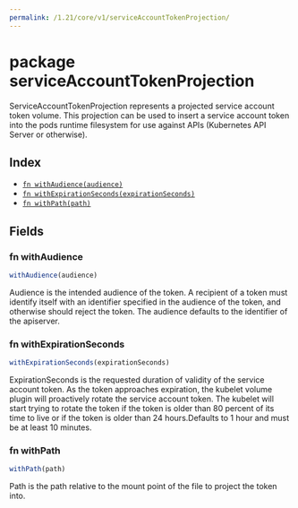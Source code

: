 ```yaml
---
permalink: /1.21/core/v1/serviceAccountTokenProjection/
---
```


# package serviceAccountTokenProjection

ServiceAccountTokenProjection represents a projected service account token volume. This projection can be used to insert a service account token into the pods runtime filesystem for use against APIs (Kubernetes API Server or otherwise).

## Index

* [`fn withAudience(audience)`](#fn-withaudience)
* [`fn withExpirationSeconds(expirationSeconds)`](#fn-withexpirationseconds)
* [`fn withPath(path)`](#fn-withpath)

## Fields

### fn withAudience

```ts
withAudience(audience)
```

Audience is the intended audience of the token. A recipient of a token must identify itself with an identifier specified in the audience of the token, and otherwise should reject the token. The audience defaults to the identifier of the apiserver.

### fn withExpirationSeconds

```ts
withExpirationSeconds(expirationSeconds)
```

ExpirationSeconds is the requested duration of validity of the service account token. As the token approaches expiration, the kubelet volume plugin will proactively rotate the service account token. The kubelet will start trying to rotate the token if the token is older than 80 percent of its time to live or if the token is older than 24 hours.Defaults to 1 hour and must be at least 10 minutes.

### fn withPath

```ts
withPath(path)
```

Path is the path relative to the mount point of the file to project the token into.